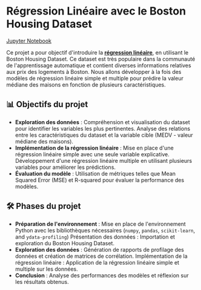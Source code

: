 # Régression Linéaire avec le Boston Housing Dataset

[Jupyter Notebook](https://albanecoiffe.github.io/Boston_Housing_lab1/)   

Ce projet a pour objectif d'introduire la <u>**régression linéaire**</u>, en utilisant le Boston Housing Dataset. 
Ce dataset est très populaire dans la communauté de l'apprentissage automatique et contient diverses informations relatives aux prix des logements à Boston. Nous allons développer à la fois des modèles de régression linéaire simple et multiple pour prédire la valeur médiane des maisons en fonction de plusieurs caractéristiques.

## 📊 Objectifs du projet
- **Exploration des données** :
Compréhension et visualisation du dataset pour identifier les variables les plus pertinentes.
Analyse des relations entre les caractéristiques du dataset et la variable cible (MEDV - valeur médiane des maisons).
- **Implémentation de la régression linéaire** :
Mise en place d'une régression linéaire simple avec une seule variable explicative.
Développement d'une régression linéaire multiple en utilisant plusieurs variables pour améliorer les prédictions.
- **Évaluation du modèle** :
Utilisation de métriques telles que Mean Squared Error (MSE) et R-squared pour évaluer la performance des modèles.

## 🛠️ Phases du projet
- **Préparation de l'environnement** : Mise en place de l'environnement Python avec les bibliothèques nécessaires (`numpy`, `pandas`, `scikit-learn`, and `ydata-profiling`)
Présentation des données : Importation et exploration du Boston Housing Dataset.
- **Exploration des données** : Génération de rapports de profilage des données et création de matrices de corrélation.
Implémentation de la régression linéaire : Application de la régression linéaire simple et multiple sur les données.
- **Conclusion** : Analyse des performances des modèles et réflexion sur les résultats obtenus.

